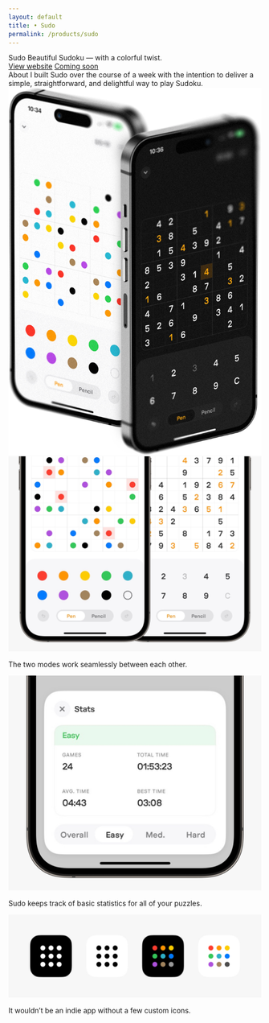```yaml
---
layout: default 
title: • Sudo
permalink: /products/sudo
---
```


<section id="header-sudo" class="color-sudo page-header">
    <div class="row nav-row">
    <div class="text-section">
        <span class="title white">Sudo</span>
        <span class="subtitle white">Beautiful Sudoku — with a colorful twist.</span>
    </div>
    <div class="button-section">
        <a class="button-link secondary" href="/sudo">View website</a>
        <a class="button-link primary color-sudo" href="#">Coming soon</a>
    </div>
    </div>
</section>
<section>
    <div class="row">
    <span class="title">About</span>
    <span class="subtitle">I built Sudo over the course of a week with the intention to deliver a simple, straightforward, and delightful way to play Sudoku.</span>
    </div>
</section>
<section>
    <img src="/img/products/sudo/01.jpg" loading="lazy"> 
</section>
<section>
    <img src="/img/products/sudo/02.jpg" loading="lazy">
    <p class="caption">The two modes work seamlessly between each other.</p>
</section>
<section>
    <img src="/img/products/sudo/03.jpg" loading="lazy">
    <p class="caption">Sudo keeps track of basic statistics for all of your puzzles.</p>
</section>	
<section>
    <img src="/img/products/sudo/04.jpg" loading="lazy">	
    <p class="caption">It wouldn’t be an indie app without a few custom icons.</p>
</section>